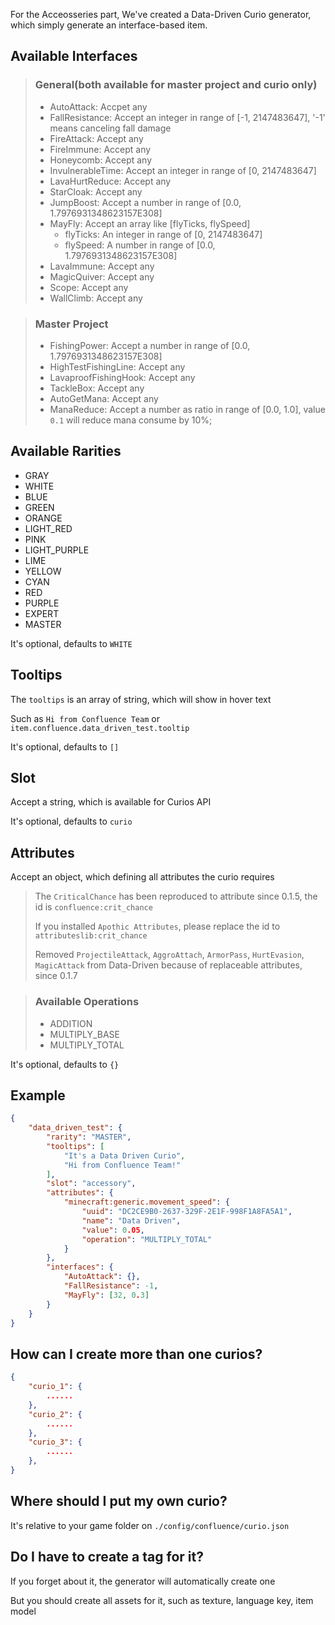 For the Acceosseries part, We've created a Data-Driven Curio generator, which simply generate an interface-based item.

## Available Interfaces
>### General(both available for master project and curio only)
>- AutoAttack: Accpet any
>- FallResistance: Accept an integer in range of [-1, 2147483647], '-1' means canceling fall damage
>- FireAttack: Accept any
>- FireImmune: Accept any
>- Honeycomb: Accept any
>- InvulnerableTime: Accept an integer in range of [0, 2147483647]
>- LavaHurtReduce: Accept any
>- StarCloak: Accept any
>- JumpBoost: Accept a number in range of [0.0, 1.7976931348623157E308]
>- MayFly: Accept an array like [flyTicks, flySpeed]
>    - flyTicks: An integer in range of [0, 2147483647]
>    - flySpeed: A number in range of [0.0, 1.7976931348623157E308]
>- LavaImmune: Accept any
>- MagicQuiver: Accept any
>- Scope: Accept any
>- WallClimb: Accept any

>### Master Project
>- FishingPower: Accept a number in range of [0.0, 1.7976931348623157E308]
>- HighTestFishingLine: Accept any
>- LavaproofFishingHook: Accept any
>- TackleBox: Accept any
>- AutoGetMana: Accept any
>- ManaReduce: Accept a number as ratio in range of [0.0, 1.0], value `0.1` will reduce mana consume by 10%;

## Available Rarities
- GRAY
- WHITE
- BLUE
- GREEN
- ORANGE
- LIGHT_RED
- PINK
- LIGHT_PURPLE
- LIME
- YELLOW
- CYAN
- RED
- PURPLE
- EXPERT
- MASTER

It's optional, defaults to `WHITE`

## Tooltips
The `tooltips` is an array of string, which will show in hover text

Such as `Hi from Confluence Team` or `item.confluence.data_driven_test.tooltip`

It's optional, defaults to `[]`

## Slot
Accept a string, which is available for Curios API

It's optional, defaults to `curio`

## Attributes
Accept an object, which defining all attributes the curio requires

> The `CriticalChance` has been reproduced to attribute since 0.1.5, the id is `confluence:crit_chance`
>
> If you installed `Apothic Attributes`, please replace the id to `attributeslib:crit_chance`
>
> Removed `ProjectileAttack`, `AggroAttach`, `ArmorPass`, `HurtEvasion`, `MagicAttack` from Data-Driven because of replaceable attributes, since 0.1.7

>### Available Operations
>- ADDITION
>- MULTIPLY_BASE
>- MULTIPLY_TOTAL

It's optional, defaults to `{}`

## Example
```json
{
    "data_driven_test": {
        "rarity": "MASTER",
        "tooltips": [
            "It's a Data Driven Curio",
            "Hi from Confluence Team!"
        ],
        "slot": "accessory",
        "attributes": {
            "minecraft:generic.movement_speed": {
                "uuid": "DC2CE9B0-2637-329F-2E1F-998F1A8FA5A1",
                "name": "Data Driven",
                "value": 0.05,
                "operation": "MULTIPLY_TOTAL"
            }
        },
        "interfaces": {
            "AutoAttack": {},
            "FallResistance": -1,
            "MayFly": [32, 0.3]
        }
    }
}
```

## How can I create more than one curios?
```json
{
    "curio_1": {
        ......
    },
    "curio_2": {
        ......
    },
    "curio_3": {
        ......
    },
}
```

## Where should I put my own curio?
It's relative to your game folder on `./config/confluence/curio.json`

## Do I have to create a tag for it?
If you forget about it, the generator will automatically create one

But you should create all assets for it, such as texture, language key, item model